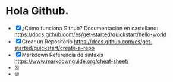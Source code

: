 
# Hola Github.
- [x] ¿Cómo funciona Github?
Documentación en castellano: https://docs.github.com/es/get-started/quickstart/hello-world
- [x] Crear un Repositorio
https://docs.github.com/es/get-started/quickstart/create-a-repo
- [x] Markdown 
Referencia de sintaxis https://www.markdownguide.org/cheat-sheet/
- [x] 
- [x] 

